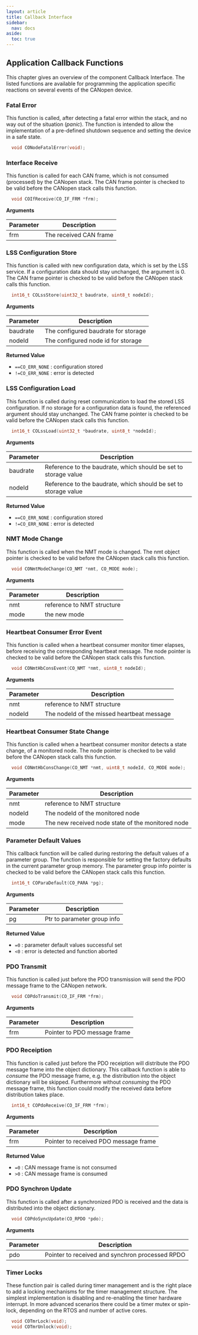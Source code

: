 ```yaml
---
layout: article
title: Callback Interface
sidebar:
  nav: docs
aside:
  toc: true
---
```


## Application Callback Functions

This chapter gives an overview of the component Callback Interface. The listed functions are available for programming the application specific reactions on several events of the CANopen device.


### Fatal Error

This function is called, after detecting a fatal error within the stack, and no way out of the situation (*panic*). The function is intended to allow the implementation of a pre-defined shutdown sequence and setting the device in a safe state.

```c
  void CONodeFatalError(void);
```


### Interface Receive

This function is called for each CAN frame, which is not consumed (processed) by the CANopen stack. The CAN frame pointer is checked to be valid before the CANopen stack calls this function.

```c
  void COIfReceive(CO_IF_FRM *frm);
```

**Arguments**

| Parameter | Description |
| --- | --- |
| frm | The received CAN frame |


### LSS Configuration Store

This function is called with new configuration data, which is set by the LSS service. If a configuration data should stay unchanged, the argument is 0. The CAN frame pointer is checked to be valid before the CANopen stack calls this function.

```c
  int16_t COLssStore(uint32_t baudrate, uint8_t nodeId);
```

**Arguments**

| Parameter | Description |
| --- | --- |
| baudrate | The configured baudrate for storage |
| nodeId | The configured node id for storage |

**Returned Value**

- `==CO_ERR_NONE` : configuration stored
- `!=CO_ERR_NONE` : error is detected


### LSS Configuration Load

This function is called during reset communication to load the stored LSS configuration. If no storage for a configuration data is found, the referenced argument should stay unchanged. The CAN frame pointer is checked to be valid before the CANopen stack calls this function.

```c
  int16_t COLssLoad(uint32_t *baudrate, uint8_t *nodeId);
```

**Arguments**

| Parameter | Description |
| --- | --- |
| baudrate | Reference to the baudrate, which should be set to storage value |
| nodeId | Reference to the baudrate, which should be set to storage value |

**Returned Value**

- `==CO_ERR_NONE` : configuration stored
- `!=CO_ERR_NONE` : error is detected


### NMT Mode Change

This function is called when the NMT mode is changed. The nmt object pointer is checked to be valid before the CANopen stack calls this function.

```c
  void CONmtModeChange(CO_NMT *nmt, CO_MODE mode);
```

**Arguments**

| Parameter | Description |
| --- | --- |
| nmt | reference to NMT structure |
| mode | the new mode |


### Heartbeat Consumer Error Event

This function is called when a heartbeat consumer monitor timer elapses, before receiving the corresponding heartbeat message. The node pointer is checked to be valid before the CANopen stack calls this function.

```c
  void CONmtHbConsEvent(CO_NMT *nmt, uint8_t nodeId);
```

**Arguments**

| Parameter | Description |
| --- | --- |
| nmt | reference to NMT structure |
| nodeId | The nodeId of the missed heartbeat message |


### Heartbeat Consumer State Change

This function is called when a heartbeat consumer monitor detects a state change, of a monitored node. The node pointer is checked to be valid before the CANopen stack calls this function.

```c
  void CONmtHbConsChange(CO_NMT *nmt, uint8_t nodeId, CO_MODE mode);
```

**Arguments**

| Parameter | Description |
| --- | --- |
| nmt | reference to NMT structure |
| nodeId | The nodeId of the monitored node |
| mode | The new received node state of the monitored node |


### Parameter Default Values

This callback function will be called during restoring the default values of a parameter group. The function is responsible for setting the factory defaults in the current parameter group memory. The parameter group info pointer is checked to be valid before the CANopen stack calls this function.

```c
  int16_t COParaDefault(CO_PARA *pg);
```

**Arguments**

| Parameter | Description |
| --- | --- |
| pg | Ptr to parameter group info |

**Returned Value**

- `=0` : parameter default values successful set
- `<0` : error is detected and function aborted


### PDO Transmit

This function is called just before the PDO transmission will send the PDO message frame to the CANopen network.

```c
  void COPdoTransmit(CO_IF_FRM *frm);
```

**Arguments**

| Parameter | Description |
| --- | --- |
| frm | Pointer to PDO message frame |


### PDO Receiption

This function is called just before the PDO receiption will distribute the PDO message frame into the object dictionary. This callback function is able to *consume* the PDO message frame, e.g. the distribution into the object dictionary will be skipped. Furthermore without *consuming* the PDO message frame, this function could modify the received data before distribution takes place.

```c
  int16_t COPdoReceive(CO_IF_FRM *frm);
```

**Arguments**

| Parameter | Description |
| --- | --- |
| frm | Pointer to received PDO message frame |

**Returned Value**

- `=0` : CAN message frame is not consumed
- `>0` : CAN message frame is consumed


### PDO Synchron Update

This function is called after a synchronized PDO is received and the data is distributed into the object dictionary.

```c
  void COPdoSyncUpdate(CO_RPDO *pdo);
```

**Arguments**

| Parameter | Description |
| --- | --- |
| pdo | Pointer to received and synchron processed RPDO |


### Timer Locks

These function pair is called during timer management and is the right place to add a locking mechanisms for the timer management structure. The simplest implementation is disabling and re-enabling the timer hardware interrupt. In more advanced scenarios there could be a timer mutex or spin-lock, depending on the RTOS and number of active cores.

```c
  void COTmrLock(void);
  void COTmrUnlock(void);
```
